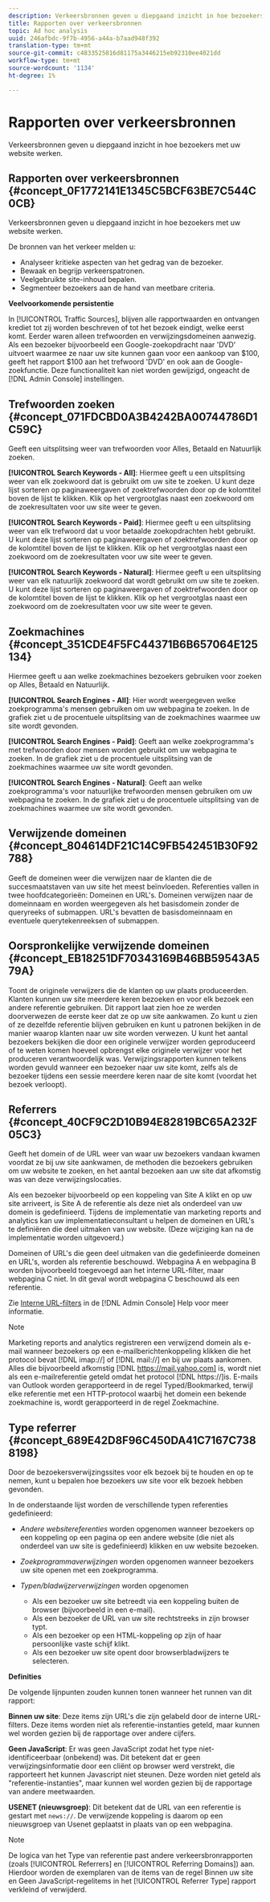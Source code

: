 ```yaml
---
description: Verkeersbronnen geven u diepgaand inzicht in hoe bezoekers met uw website werken.
title: Rapporten over verkeersbronnen
topic: Ad hoc analysis
uuid: 246afbdc-9f7b-4956-a44a-b7aad948f392
translation-type: tm+mt
source-git-commit: c4833525816d81175a3446215eb92310ee4021dd
workflow-type: tm+mt
source-wordcount: '1134'
ht-degree: 1%

---
```



# Rapporten over verkeersbronnen

Verkeersbronnen geven u diepgaand inzicht in hoe bezoekers met uw website werken.

## Rapporten over verkeersbronnen {#concept_0F1772141E1345C5BCF63BE7C544C0CB}

Verkeersbronnen geven u diepgaand inzicht in hoe bezoekers met uw website werken.

De bronnen van het verkeer melden u:

* Analyseer kritieke aspecten van het gedrag van de bezoeker.
* Bewaak en begrijp verkeerspatronen.
* Veelgebruikte site-inhoud bepalen.
* Segmenteer bezoekers aan de hand van meetbare criteria.

**Veelvoorkomende persistentie**

In [!UICONTROL Traffic Sources], blijven alle rapportwaarden en ontvangen krediet tot zij worden beschreven of tot het bezoek eindigt, welke eerst komt. Eerder waren alleen trefwoorden en verwijzingsdomeinen aanwezig. Als een bezoeker bijvoorbeeld een Google-zoekopdracht naar &#39;DVD&#39; uitvoert waarmee ze naar uw site kunnen gaan voor een aankoop van $100, geeft het rapport $100 aan het trefwoord &#39;DVD&#39; en ook aan de Google-zoekfunctie. Deze functionaliteit kan niet worden gewijzigd, ongeacht de [!DNL Admin Console] instellingen.

## Trefwoorden zoeken {#concept_071FDCBD0A3B4242BA00744786D1C59C}

Geeft een uitsplitsing weer van trefwoorden voor Alles, Betaald en Natuurlijk zoeken.

<!-- 

c_reports_search_keyword.xml

 -->

**[!UICONTROL Search Keywords - All]**: Hiermee geeft u een uitsplitsing weer van elk zoekwoord dat is gebruikt om uw site te zoeken. U kunt deze lijst sorteren op paginaweergaven of zoektrefwoorden door op de kolomtitel boven de lijst te klikken. Klik op het vergrootglas naast een zoekwoord om de zoekresultaten voor uw site weer te geven.

**[!UICONTROL Search Keywords - Paid]**: Hiermee geeft u een uitsplitsing weer van elk trefwoord dat u voor betaalde zoekopdrachten hebt gebruikt. U kunt deze lijst sorteren op paginaweergaven of zoektrefwoorden door op de kolomtitel boven de lijst te klikken. Klik op het vergrootglas naast een zoekwoord om de zoekresultaten voor uw site weer te geven.

**[!UICONTROL Search Keywords - Natural]**: Hiermee geeft u een uitsplitsing weer van elk natuurlijk zoekwoord dat wordt gebruikt om uw site te zoeken. U kunt deze lijst sorteren op paginaweergaven of zoektrefwoorden door op de kolomtitel boven de lijst te klikken. Klik op het vergrootglas naast een zoekwoord om de zoekresultaten voor uw site weer te geven.

## Zoekmachines {#concept_351CDE4F5FC44371B6B657064E125134}

Hiermee geeft u aan welke zoekmachines bezoekers gebruiken voor zoeken op Alles, Betaald en Natuurlijk.

<!-- 

c_reports_search_engines.xml

 -->

**[!UICONTROL Search Engines - All]**: Hier wordt weergegeven welke zoekprogramma&#39;s mensen gebruiken om uw webpagina te zoeken. In de grafiek ziet u de procentuele uitsplitsing van de zoekmachines waarmee uw site wordt gevonden.

**[!UICONTROL Search Engines - Paid]**: Geeft aan welke zoekprogramma&#39;s met trefwoorden door mensen worden gebruikt om uw webpagina te zoeken. In de grafiek ziet u de procentuele uitsplitsing van de zoekmachines waarmee uw site wordt gevonden.

**[!UICONTROL Search Engines - Natural]**: Geeft aan welke zoekprogramma&#39;s voor natuurlijke trefwoorden mensen gebruiken om uw webpagina te zoeken. In de grafiek ziet u de procentuele uitsplitsing van de zoekmachines waarmee uw site wordt gevonden.

## Verwijzende domeinen {#concept_804614DF21C14C9FB542451B30F92788}

<!-- 

c_reports_ref_domains.xml

 -->

Geeft de domeinen weer die verwijzen naar de klanten die de succesmaatstaven van uw site het meest beïnvloeden. Referenties vallen in twee hoofdcategorieën: Domeinen en URL&#39;s. Domeinen verwijzen naar de domeinnaam en worden weergegeven als het basisdomein zonder de queryreeks of submappen. URL&#39;s bevatten de basisdomeinnaam en eventuele querytekenreeksen of submappen.

## Oorspronkelijke verwijzende domeinen {#concept_EB18251DF70343169B46BB59543A579A}

<!-- 

c_reports_original_ref_domains.xml

 -->

Toont de originele verwijzers die de klanten op uw plaats produceerden. Klanten kunnen uw site meerdere keren bezoeken en voor elk bezoek een andere referentie gebruiken. Dit rapport laat zien hoe ze werden doorverwezen de eerste keer dat ze op uw site aankwamen. Zo kunt u zien of ze dezelfde referentie blijven gebruiken en kunt u patronen bekijken in de manier waarop klanten naar uw site worden verwezen. U kunt het aantal bezoekers bekijken die door een originele verwijzer worden geproduceerd of te weten komen hoeveel opbrengst elke originele verwijzer voor het produceren verantwoordelijk was. Verwijzingsrapporten kunnen telkens worden gevuld wanneer een bezoeker naar uw site komt, zelfs als de bezoeker tijdens een sessie meerdere keren naar de site komt (voordat het bezoek verloopt).

## Referrers {#concept_40CF9C2D10B94E82819BC65A232F05C3}

Geeft het domein of de URL weer van waar uw bezoekers vandaan kwamen voordat ze bij uw site aankwamen, de methoden die bezoekers gebruiken om uw website te zoeken, en het aantal bezoeken aan uw site dat afkomstig was van deze verwijzingslocaties.

<!-- 

c_reports_referrers.xml

 -->

Als een bezoeker bijvoorbeeld op een koppeling van Site A klikt en op uw site arriveert, is Site A de referentie als deze niet als onderdeel van uw domein is gedefinieerd. Tijdens de implementatie van marketing reports and analytics kan uw implementatieconsultant u helpen de domeinen en URL&#39;s te definiëren die deel uitmaken van uw website. (Deze wijziging kan na de implementatie worden uitgevoerd.)

Domeinen of URL&#39;s die geen deel uitmaken van die gedefinieerde domeinen en URL&#39;s, worden als referentie beschouwd. Webpagina A en webpagina B worden bijvoorbeeld toegevoegd aan het interne URL-filter, maar webpagina C niet. In dit geval wordt webpagina C beschouwd als een referentie.

Zie [Interne URL-filters](https://docs.adobe.com/content/help/en/analytics/admin/admin-tools/internal-url-filter-admin.html) in de [!DNL Admin Console] Help voor meer informatie.

>[!NOTE]
>
>Marketing reports and analytics registreren een verwijzend domein als e-mail wanneer bezoekers op een e-mailberichtenkoppeling klikken die het protocol bevat [!DNL imap://] of [!DNL mail://] en bij uw plaats aankomen. Alles die bijvoorbeeld afkomstig [!DNL https://mail.yahoo.com] is, wordt niet als een e-mailreferentie geteld omdat het protocol [!DNL https://]is. E-mails van Outlook worden gerapporteerd in de regel Typed/Bookmarked, terwijl elke referentie met een HTTP-protocol waarbij het domein een bekende zoekmachine is, wordt gerapporteerd in de regel Zoekmachine.

## Type referrer {#concept_689E42D8F96C450DA41C7167C7388198}

Door de bezoekersverwijzingssites voor elk bezoek bij te houden en op te nemen, kunt u bepalen hoe bezoekers uw site voor elk bezoek hebben gevonden.

<!-- 

c_reports_ref_types.xml

 -->

In de onderstaande lijst worden de verschillende typen referenties gedefinieerd:

* *Andere websitereferenties* worden opgenomen wanneer bezoekers op een koppeling op een pagina op een andere website (die niet als onderdeel van uw site is gedefinieerd) klikken en uw website bezoeken.
* *Zoekprogrammaverwijzingen* worden opgenomen wanneer bezoekers uw site openen met een zoekprogramma.
* *Typen/bladwijzerverwijzingen* worden opgenomen

   * Als een bezoeker uw site betreedt via een koppeling buiten de browser (bijvoorbeeld in een e-mail).
   * Als een bezoeker de URL van uw site rechtstreeks in zijn browser typt.
   * Als een bezoeker op een HTML-koppeling op zijn of haar persoonlijke vaste schijf klikt.
   * Als een bezoeker uw site opent door browserbladwijzers te selecteren.

**Definities**

De volgende lijnpunten zouden kunnen tonen wanneer het runnen van dit rapport:

**Binnen uw site**: Deze items zijn URL&#39;s die zijn gelabeld door de interne URL-filters. Deze items worden niet als referentie-instanties geteld, maar kunnen wel worden gezien bij de rapportage over andere cijfers.

**Geen JavaScript**: Er was geen JavaScript zodat het type niet-identificeerbaar (onbekend) was. Dit betekent dat er geen verwijzingsinformatie door een cliënt op browser werd verstrekt, die rapporteert het kunnen Javascript niet steunen. Deze worden niet geteld als &quot;referentie-instanties&quot;, maar kunnen wel worden gezien bij de rapportage van andere meetwaarden.

**USENET (nieuwsgroep)**: Dit betekent dat de URL van een referentie is gestart met `news://`. De verwijzende koppeling is daarom op een nieuwsgroep van Usenet geplaatst in plaats van op een webpagina.

>[!NOTE]
>
>De logica van het Type van referentie past andere verkeersbronrapporten (zoals [!UICONTROL Referrers] en [!UICONTROL Referring Domains]) aan. Hierdoor worden de exemplaren van de items van de regel Binnen uw site en Geen JavaScript-regelitems in het [!UICONTROL Referrer Type] rapport verkleind of verwijderd.

